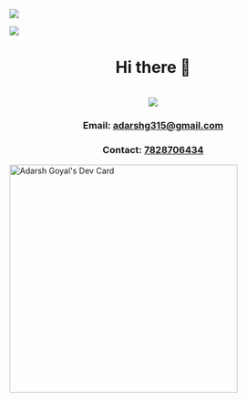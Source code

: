 ![](https://img.shields.io/badge/webapp-personal-blue?style=for-the-badge&logo=react)
<!-- ![](https://img.shields.io/badge/Follow-grey?style=for-the-badge&logo=twitter) -->
![](https://img.shields.io/twitter/follow/_Adarsh_Goyal_?style=social)

<h1 align="center" style="border-bottom: none">Hi there 👋</h1>
<!-- <h2 align="center" >I am a computer science graduate who loves to learn and explore different possibilities in the technology.</h2>-->
<!-- <h2 align="center"> Open for full time job opprtunities as a software developer</h2>-->

<!--<p align="center">
 <a href="https://drive.google.com/file/d/1wBd7tiB0FrbTjiJqXHB3sqiBBX8uzBUh/view?usp=sharing">
   <img src="/1e4ed6ace0977ce.png" alt="Resume"/>
 </a>
</p>
-->
<p align="center">
 <br />
 <img src="https://github-readme-stats.vercel.app/api?username=adarshg315&show_icons=true" />
 <h3 align="center"> Email: <a href="mailto:adarshg315@gmail.com">adarshg315@gmail.com</a></h3>
 <h3 align="center"> Contact: <a href="tel:+9178287064354">7828706434</a></h3>
</p>

<a href="https://app.daily.dev/agoyal"><img src="https://api.daily.dev/devcards/119b9bf73d2e47a29aae0d6a477fb5ce.png?r=vdh" width="400" alt="Adarsh Goyal's Dev Card"/></a>
